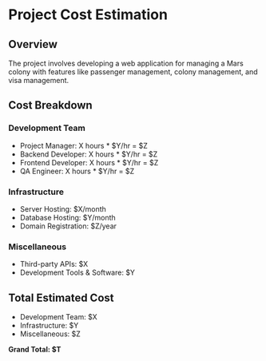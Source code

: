 # Project Cost Estimation

## Overview

The project involves developing a web application for managing a Mars colony with features like passenger management, colony management, and visa management.

## Cost Breakdown

### Development Team

- Project Manager: X hours * $Y/hr = $Z
- Backend Developer: X hours * $Y/hr = $Z
- Frontend Developer: X hours * $Y/hr = $Z
- QA Engineer: X hours * $Y/hr = $Z

### Infrastructure

- Server Hosting: $X/month
- Database Hosting: $Y/month
- Domain Registration: $Z/year

### Miscellaneous

- Third-party APIs: $X
- Development Tools & Software: $Y

## Total Estimated Cost

- Development Team: $X
- Infrastructure: $Y
- Miscellaneous: $Z

**Grand Total: $T**